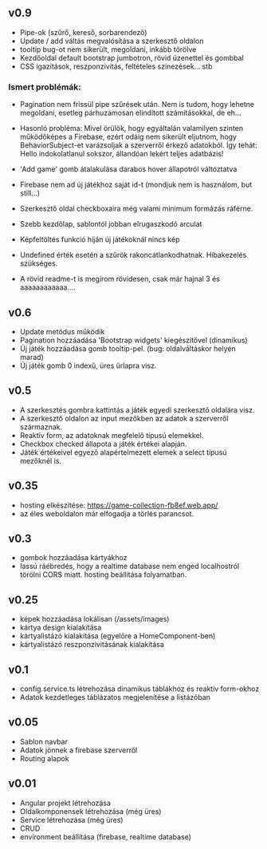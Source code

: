 ## v0.9
- Pipe-ok (szűrő, kereső, sorbarendező)
- Update / add váltás megvalósítása a szerkesztő oldalon
- tooltip bug-ot nem sikerült, megoldani, inkább törölve
- Kezdőoldal default bootstrap jumbotron, rövid üzenettel és gombbal
- CSS igazítások, reszponzivitás, feltételes színezések... stb

### Ismert problémák:
- Pagination nem frissül pipe szűrések után. Nem is tudom, hogy lehetne megoldani, 
esetleg párhuzamosan elindított számításokkal, de eh...
- Hasonló probléma: Mivel örülök, hogy egyáltalán valamilyen szinten működőképes
a Firebase, ezért odáig nem sikerült eljutnom, hogy BehaviorSubject-et varázsoljak
a szerverről érkező adatokból. Így tehát: Hello indokolatlanul sokszor, állandóan lekért
teljes adatbázis!
- 'Add game' gomb átalakulása darabos hover állapotról változtatva
- Firebase nem ad új játékhoz saját id-t (mondjuk nem is használom, but still...)
- Szerkesztő oldal checkboxaira még valami minimum formázás ráférne.
- Szebb kezdőlap, sablontól jobban elrugaszkodó arculat
- Képfeltöltés funkció híján új játékoknál nincs kép
- Undefined érték esetén a szűrök rakoncátlankodhatnak. Hibakezelés szükséges.

- A rövid readme-t is megírom rövidesen, csak már hajnal 3 és aaaaaaaaaaaa....

## v0.6
- Update metódus működik
- Pagination hozzáadása 'Bootstrap widgets' kiegészítővel (dinamikus)
- Új játék hozzáadása gomb tooltip-pel. (bug: oldalváltáskor helyén marad)
- Új játék gomb 0 indexű, üres űrlapra visz. 

## v0.5
- A szerkesztés gombra kattintás a játék egyedi szerkesztő oldalára visz.
- A szerkesztő oldalon az input mezőkben az adatok a szerverről származnak.
- Reaktív form, az adatoknak megfelelő típusú elemekkel.
- Checkbox checked állapota a játék értékei alapján.
- Játék értékeivel egyező alapértelmezett elemek a select típusú mezőknél is.

## v0.35
- hosting elkészítése: https://game-collection-fb8ef.web.app/
- az éles weboldalon már elfogadja a törlés parancsot.

## v0.3
- gombok hozzáadása kártyákhoz
- lassú ráébredés, hogy a realtime database nem enged localhostról törölni 
CORS miatt. hosting beállítása folyamatban.

## v0.25
- képek hozzáadása lokálisan (/assets/images)
- kártya design kialakítása
- kártyalistázó kialakítása (egyelőre a HomeComponent-ben)
- kártyalistázó reszponzivitásának kialakítása

## v0.1
- config.service.ts létrehozása dinamikus táblákhoz és reaktív form-okhoz
- Adatok kezdetleges táblázatos megjelenítése a listázóban

## v0.05
- Sablon navbar
- Adatok jönnek a firebase szerverről
- Routing alapok

## v0.01
- Angular projekt létrehozása
- Oldalkomponensek létrehozása (még üres)
- Service létrehozása (még üres)
- CRUD
- environment beállítása (firebase, realtime database)
